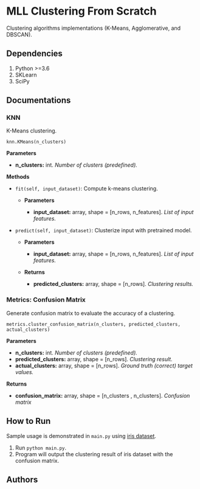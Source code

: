 # MLL Clustering From Scratch

Clustering algorithms implementations (K-Means, Agglomerative, and DBSCAN).

## Dependencies
1. Python >=3.6
2. SKLearn
3. SciPy

## Documentations

### KNN
  K-Means clustering.

  ```
  knn.KMeans(n_clusters)
  ```
  **Parameters**
  - **n_clusters:** int. _Number of clusters (predefined)._

  **Methods**
  - `fit(self, input_dataset)`: Compute k-means clustering.
    
    - **Parameters**
      
      - **input_dataset:** array, shape = [n_rows, n_features]. _List of input features._

  - `predict(self, input_dataset)`: Clusterize input with pretrained model.
    
    - **Parameters**
      
      - **input_dataset:** array, shape = [n_rows, n_features]. _List of input features._

    - **Returns**

      - **predicted_clusters:** array, shape = [n_rows]. _Clustering results._


### Metrics: Confusion Matrix
  Generate confusion matrix to evaluate the accuracy of a clustering.

  ``` 
  metrics.cluster_confusion_matrix(n_clusters, predicted_clusters, actual_clusters)
  ```

  **Parameters**
  - **n_clusters:** int. _Number of clusters (predefined)._
  - **predicted_clusters:** array, shape = [n_rows]. _Clustering result._
  - **actual_clusters:** array, shape = [n_rows]. _Ground truth (correct) target values._

  **Returns**
  - **confusion_matrix:** array, shape = [n_clusters , n_clusters]. _Confusion matrix_

## How to Run

Sample usage is demonstrated in `main.py` using [iris dataset](https://scikit-learn.org/stable/modules/generated/sklearn.datasets.load_iris.html#sklearn.datasets.load_iris).

1. Run `python main.py`.
2. Program will output the clustering result of iris dataset with the confusion matrix.

## Authors
